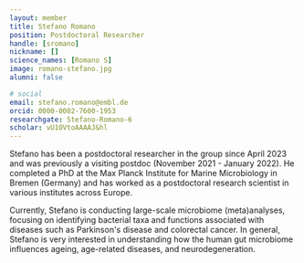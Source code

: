 ```yaml
---
layout: member
title: Stefano Romano
position: Postdoctoral Researcher
handle: [sromano]
nickname: []
science_names: [Romano S]
image: romano-stefano.jpg
alumni: false

# social
email: stefano.romano@embl.de
orcid: 0000-0002-7600-1953
researchgate: Stefano-Romano-6
scholar: vU1OVtoAAAAJ&hl
---
```


Stefano has been a postdoctoral researcher in the group since April 2023 and was previously a visiting postdoc (November 2021 - January 2022). He completed a PhD at the Max Planck Institute for Marine Microbiology in Bremen (Germany) and has worked as a postdoctoral research scientist in various institutes across Europe.

Currently, Stefano is conducting large-scale microbiome (meta)analyses, focusing on identifying bacterial taxa and functions associated with diseases such as Parkinson's disease and colorectal cancer. In general, Stefano is very interested in understanding how the human gut microbiome influences ageing, age-related diseases, and neurodegeneration. 
